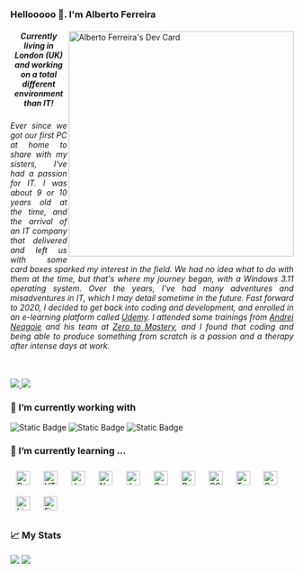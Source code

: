 ### Hellooooo 👋. I'm Alberto Ferreira

<!--- Description --->
<div>
  <a href="https://app.daily.dev/albertoferreira"><img src="https://api.daily.dev/devcards/v2/ewX1kkRa7UKJVTt0rUT8Z.png?r=uy6&type=default" align="right" width="400" alt="Alberto Ferreira's Dev Card"/></a>
  <h5 align="center" >Currently living in London (UK) and working on a total different environment than IT!</h5>
  <h6 align="justify">
    Ever since we got our first PC at home to share with my sisters, I've had a passion for IT. I was about 9 or 10 years old at the time, and the arrival of an IT company that delivered and left us with some card boxes sparked my interest in the field. We had no idea
    what to do with them at the time, but that's where my journey began, with a Windows 3.11 operating system. Over the years, I've had many adventures and misadventures in IT, which I may detail sometime in the future. Fast forward to 2020, I decided to get back into
    coding and development, and enrolled in an e-learning platform called <a href="https://www.udemy.com/">Udemy</a>. I attended some trainings from <a href="https://github.com/aneagoie">Andrei Neagoie</a> and his team at 
    <a href="https://github.com/zero-to-mastery">Zero to Mastery</a>, and I found that coding and being able to produce something from scratch is a passion and a therapy after intense days at work.
  </h6>
  
</div>
</br>
<div>
<!--- Social Media Profiles and email --->
<a href="https://www.linkedin.com/in/albertomtferreira/">
  <img src="https://github.com/albertomtferreira/albertomtferreira/assets/60177437/bfb4811a-b09a-4c4a-b116-690790330d2c"/>
</a>
<a href="mailto:albertomtferreira@gmail.com">
  <img src="https://github.com/albertomtferreira/albertomtferreira/assets/60177437/ee28e8f9-3492-4c10-8a71-fbc8b280658f"/>
</a>
</div>

<div align="left">
  <h3> 🔭 I’m currently working with</h3>
    <p>
      <img alt="Static Badge" src="https://img.shields.io/badge/OS-Windows-blue?style=plastic&logo=Windows&logoColor=white"/>
      <img alt="Static Badge" src="https://img.shields.io/badge/Tools-Git-blue?style=plastic&logo=Github&logoColor=white">
      <img alt="Static Badge" src="https://img.shields.io/badge/Editor-Visual%20Studio-blue?style=plastic&logo=visual%20studio&logoColor=white">
    </p>
  <h3>🌱 I’m currently learning ...</h3>  
    <p>
        <a href="https://getbootstrap.com/docs/3.4/javascript/" target="_blank"><img style="margin: 10px" src="https://profilinator.rishav.dev/skills-assets/bootstrap-plain.svg" alt="Bootstrap" height="25" /></a>  
        <a href="https://en.wikipedia.org/wiki/HTML5" target="_blank"><img style="margin: 10px" src="https://profilinator.rishav.dev/skills-assets/html5-original-wordmark.svg" alt="HTML5" height="25" /></a>  
        <a href="https://www.java.com/" target="_blank"><img style="margin: 10px" src="https://profilinator.rishav.dev/skills-assets/java-original-wordmark.svg" alt="Java" height="25" /></a>  
        <a href="https://nodejs.org/" target="_blank"><img style="margin: 10px" src="https://profilinator.rishav.dev/skills-assets/nodejs-original-wordmark.svg" alt="Node.js" height="25" /></a>  
        <a href="https://www.javascript.com/" target="_blank"><img style="margin: 10px" src="https://profilinator.rishav.dev/skills-assets/javascript-original.svg" alt="JavaScript" height="25" /></a>  
        <a href="https://www.postgresql.org/" target="_blank"><img style="margin: 10px" src="https://profilinator.rishav.dev/skills-assets/postgresql-original-wordmark.svg" alt="PostgreSQL" height="25" /></a>  
        <a href="https://reactjs.org/" target="_blank"><img style="margin: 10px" src="https://profilinator.rishav.dev/skills-assets/react-original-wordmark.svg" alt="React" height="25" /></a>  
        <a href="https://www.w3schools.com/css/" target="_blank"><img style="margin: 10px" src="https://profilinator.rishav.dev/skills-assets/css3-original-wordmark.svg" alt="CSS3" height="25" /></a>  
        <a href="https://www.typescriptlang.org/" target="_blank"><img style="margin: 10px" src="https://profilinator.rishav.dev/skills-assets/typescript-original.svg" alt="TypeScript" height="25" /></a>  
        <a href="https://sass-lang.com/" target="_blank"><img style="margin: 10px" src="https://profilinator.rishav.dev/skills-assets/sass-original.svg" alt="Sass" height="25" /></a>  
        <a href="https://www.linux.org/" target="_blank"><img style="margin: 10px" src="https://profilinator.rishav.dev/skills-assets/linux-original.svg" alt="Linux" height="25" /></a>  
        <a href="https://firebase.google.com/" target="_blank"><img style="margin: 10px" src="https://profilinator.rishav.dev/skills-assets/firebase.png" alt="Firebase" height="25" /></a>  
      </p>
  
</div>

### 📈 My Stats

<div>
<img align="center" src="https://my-stats-nu-blond.vercel.app/api?username=albertomtferreira&count_private=true&theme=dark&show_icons=true&hide_border=true" />
  <img align="center" src="https://my-stats-nu-blond.vercel.app/api/top-langs/?username=albertomtferreira&theme=dark&show_icons=true&layout=compact&hide_border=true&exclude_repo=github-readme-stats,anuraghazra.github.io,feup-csr&hide=html,tex" />
</div>




<!---
**albertomtferreira/albertomtferreira** is a ✨ _special_ ✨ repository because its `README.md` (this file) appears on your GitHub profile.

Here are some ideas to get you started:

- 🔭 I’m currently working on ...
- 🌱 I’m currently learning ...
- 👯 I’m looking to collaborate on ...
- 🤔 I’m looking for help with ...
- 💬 Ask me about ...
- 📫 How to reach me: ...
- 😄 Pronouns: ...
- ⚡ Fun fact: ...

Stats- https://github.com/anuraghazra/github-readme-stats
https://github.com/anuraghazra/github-readme-stats/blob/master/themes/README.md
Make your badges here- https://shields.io/badges

<img align="center" src="https://github-readme-stats.vercel.app/api?username=albertomtferreira&show=reviews,discussions_started,discussions_answered,prs_merged,prs_merged_percentage" />
<img align="center" src="https://github-readme-stats.vercel.app/api?username=albertomtferreira" />
<img align="center" src="https://github-readme-stats.vercel.app/api?username=albertomtferreira&hide=contribs,prs" />
<div>
  <img align="center" src="https://github-readme-stats.vercel.app/api/wakatime?username=albertomtferreira" />
</div>
--->
